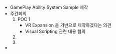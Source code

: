 - GamePlay Ability System Sample 제작
- 주간회의 
  1. POC 1 
     - VR Expansion 을 기반으로 제작하겠다는 의견 
     - Visual Scripting 관련 내용 협의 
  1. 
  2. 
- 